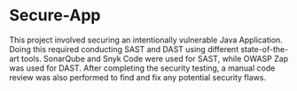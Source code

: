 # Secure-App

This project involved securing an intentionally vulnerable Java Application. Doing this required conducting SAST and DAST using different state-of-the-art tools. SonarQube and Snyk Code were used for SAST, while OWASP Zap was used for DAST. After completing the security testing, a manual code review was also performed to find and fix any potential security flaws.
